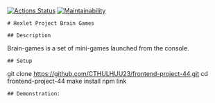 
[![Actions Status](https://github.com/CTHULHUU23/frontend-project-44/actions/workflows/hexlet-check.yml/badge.svg)](https://github.com/CTHULHUU23/frontend-project-44/actions)
[![Maintainability](https://api.codeclimate.com/v1/badges/a7a28aad8fb6c086d6be/maintainability)](https://codeclimate.com/github/CTHULHUU23/frontend-project-44/maintainability)
```
# Hexlet Project Brain Games

## Description
```
Brain-games is a set of mini-games launched from the console.
```
## Setup
```
git clone https://github.com/CTHULHUU23/frontend-project-44.git
cd frontend-project-44
make install
npm link
```
## Demonstration:
```

```